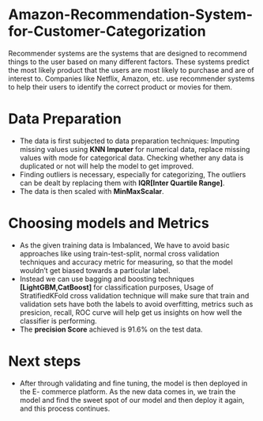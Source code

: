 # Amazon-Recommendation-System-for-Customer-Categorization
Recommender systems are the systems that are designed to recommend things to the user based on many different factors. These systems predict the most likely product that the users are most likely to purchase and are of interest to. Companies like Netflix, Amazon, etc. use recommender systems to help their users to identify the correct product or movies for them. 

# Data Preparation
- The data is first subjected to data preparation techniques: Imputing missing values using **KNN Imputer** for numerical data, replace missing values with mode for categorical data. Checking whether any data is duplicated or not will help the model to get improved.
- Finding outliers is necessary, especially for categorizing, The outliers can be dealt by replacing them with **IQR[Inter Quartile Range]**. 
- The data is then scaled with **MinMaxScalar**.

# Choosing models and Metrics
- As the given training data is Imbalanced, We have to avoid basic approaches like using train-test-split, normal cross validation techniques and accuracy metric for measuring, so that the model wouldn’t get biased towards a particular label.
- Instead we can use bagging and boosting techniques **[LightGBM,CatBoost]** for classification purposes, Usage of StratifiedKFold cross validation technique will make sure that train and validation sets have both the labels to avoid overfitting, metrics such as presicion, recall, ROC curve will help get us insights on how well the classifier is performing.
- The **precision Score** achieved is 91.6% on the test data.

# Next steps
- After through validating and fine tuning, the model is then deployed in the E- commerce platform. As the new data comes in, we train the model and find the sweet spot of our model and then deploy it again, and this process continues.

